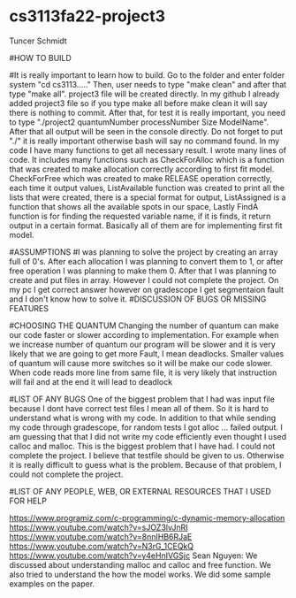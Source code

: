 # cs3113fa22-project3

Tuncer Schmidt


#HOW TO BUILD


#It is really important to learn how to build. Go to the folder and enter folder system "cd cs3113....." 
Then, user needs to type "make clean" and after that type "make all". project3 file will be created directly. 
In my github I already added project3 file so if you type make all before make clean it will say there is nothing to commit. 
After that, for test it is really important, you need to type "./project2 quantumNumber processNumber Size ModelName". After that all output will be seen in the console directly. 
Do not forget to put "./" it is really important otherwise bash will say no command found. 
In my code I have many functions to get all necessary result. I wrote many lines of  code. It includes many functions such as  CheckForAlloc which is a function that was created to make allocation correctly according to first fit model.
CheckForFree which was created to make RELEASE operation correctly, each time it output values, ListAvailable function was created to print all the lists that
were created, there is a special format for output, ListAssigned is a function that shows all the available spots in our space, Lastly FindA function is for finding the requested variable name, if it is finds, it return output in a certain format. Basically all of them 
are for implementing first fit model. 

#ASSUMPTIONS
#I was planning to solve the project by creating an array full of 0's. After each allocation I was planning to convert them to 1, or after free operation I was planning to make them 0.
After that I was planning to create and put files in array. However I could not complete the project. On my pc I get correct answer however on gradescope I get segmentaion fault
and I don't know how to solve it.
#DISCUSSION OF BUGS OR MISSING FEATURES


#CHOOSING THE QUANTUM
 Changing the number of quantum can make our code faster or slower according to implementation. For example when we increase number of quantum our program
will be slower and it is very likely that we are going to get more Fault, I mean deadlocks. Smaller values of quantum will cause more switches so it will be make
our code slower. When code reads more line from same file, it is very likely that instruction will fail and at the end it will lead to deadlock 

#LIST OF ANY BUGS
One of the biggest problem that I had was input file because I dont have correct test files I mean all of them. So it is hard to understand what is wrong with my code. In addition to that while sending my code through gradescope, for random tests I got alloc ... failed output. I am guessing that that I did not write my code efficiently even thought I used calloc and malloc. This is the biggest problem that I have had.
I could not complete the project. I believe that testfile should be given to us. Otherwise it is really difficult to guess what is the problem. Because of that problem, I could not complete the project.

#LIST OF ANY PEOPLE, WEB, OR EXTERNAL RESOURCES THAT I USED FOR HELP


https://www.programiz.com/c-programming/c-dynamic-memory-allocation
https://www.youtube.com/watch?v=sJOZ3lvJnRI
https://www.youtube.com/watch?v=8nnIHB6RJaE
https://www.youtube.com/watch?v=N3rG_1CEQkQ
https://www.youtube.com/watch?v=y4eHnIVGSjc
Sean Nguyen: We discussed about understanding malloc and calloc and free function. We also tried to understand the how the model works. We did some sample examples on the paper.
